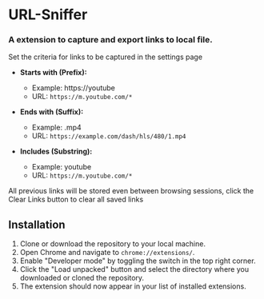 # URL-Sniffer
### A extension to capture and export links to local file.  
Set the criteria for links to be captured in the settings page 
- **Starts with (Prefix):**
  - Example: https://youtube
  - URL: `https://m.youtube.com/*`
  
- **Ends with (Suffix):**
  - Example: .mp4
  - URL: `https://example.com/dash/hls/480/1.mp4`
  
- **Includes (Substring):**
  - Example: youtube
  - URL: `https://m.youtube.com/*`

All previous links will be stored even between browsing sessions, click the Clear Links button to clear all saved links

## Installation

1. Clone or download the repository to your local machine.
2. Open Chrome and navigate to `chrome://extensions/`.
3. Enable "Developer mode" by toggling the switch in the top right corner.
4. Click the "Load unpacked" button and select the directory where you downloaded or cloned the repository.
5. The extension should now appear in your list of installed extensions.
